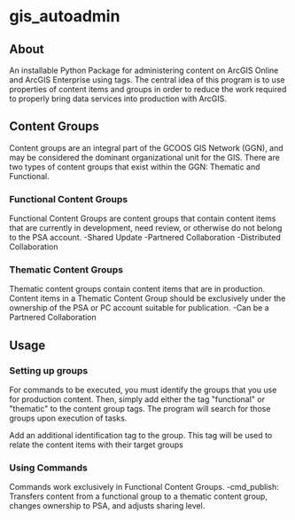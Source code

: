 # gis_autoadmin

## About
An installable Python Package for administering content on ArcGIS Online and ArcGIS Enterprise using tags. The central idea of this program is to use properties of content items and groups in order to reduce the work required to properly bring data services into production with ArcGIS. 

## Content Groups
Content groups are an integral part of the GCOOS GIS Network (GGN), and may be considered the dominant organizational unit for the GIS. There are two types of content groups that exist within the GGN: Thematic and Functional. 

### Functional Content Groups
Functional Content Groups are content groups that contain content items that are currently in development, need review, or otherwise do not belong to the PSA account. 
-Shared Update
-Partnered Collaboration
-Distributed Collaboration

### Thematic Content Groups
Thematic content groups contain content items that are in production. Content items in a Thematic Content Group should be exclusively under the ownership of the PSA or PC account suitable for publication.
-Can be a Partnered Collaboration

## Usage
### Setting up groups
For commands to be executed, you must identify the groups that you use for production content. Then, simply add either the tag "functional" or "thematic" to the content group tags. The program will search for those groups upon execution of tasks.

Add an additional identification tag to the group. This tag will be used to relate the content items with their target groups

### Using Commands
Commands work exclusively in Functional Content Groups. 
-cmd_publish: Transfers content from a functional group to a thematic content group, changes ownership to PSA, and adjusts sharing level. 